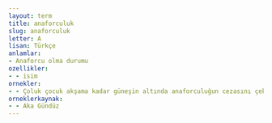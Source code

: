 ```yaml
---
layout: term
title: anaforculuk
slug: anaforculuk
letter: A
lisan: Türkçe
anlamlar:
- Anaforcu olma durumu
ozellikler:
- - isim
ornekler:
- - Çoluk çocuk akşama kadar güneşin altında anaforculuğun cezasını çektiler.
orneklerkaynak:
- - Aka Gündüz
---
```

